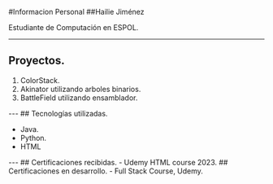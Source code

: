 #Informacion Personal
##Hailie Jiménez

Estudiante de Computación en ESPOL.

---
## Proyectos.
<ol>
  <li>ColorStack.</li>
  <li>Akinator utilizando arboles binarios.</li>
  <li>BattleField utilizando ensamblador.</li>
</ol>
---
## Tecnologías utilizadas.
<ul>
  <li>Java.</li>
  <li>Python.</li>
  <li>HTML</li>
</ul>
---
## Certificaciones recibidas.
- Udemy HTML course 2023.
## Certificaciones en desarrollo.
- Full Stack Course, Udemy.

